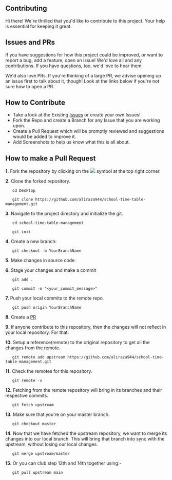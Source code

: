 
## Contributing

Hi there! We're thrilled that you'd like to contribute to this project. Your help is essential for keeping it great.


## Issues and PRs

If you have suggestions for how this project could be improved, or want to report a bug, add a feature, open an issue! We'd love all and any contributions. If you have questions, too, we'd love to hear them.

We'd also love PRs. If you're thinking of a large PR, we advise opening up an issue first to talk about it, though! Look at the links below if you're not sure how to open a PR.

## How to Contribute

- Take a look at the Existing [Issues](https://github.com/aliraza944/school-time-table-management/issues) or create your own Issues!
- Fork the Repo and create a Branch for any Issue that you are working upon.
- Create a Pull Request which will be promptly reviewed and suggestions would be added to improve it.
- Add Screenshots to help us know what this is all about.

## How to make a Pull Request

**1.** Fork the repository by clicking on the <a href="https://github.com/aliraza944/school-time-table-management"><img src="https://img.icons8.com/ios/24/000000/code-fork.png"></a> symbol at the top right corner.

**2.** Clone the forked repository.

```
   cd Desktop
```

```
   git clone https://github.com/aliraza944/school-time-table-management.git
```

**3.** Navigate to the project directory and initialize the git.

```
   cd school-time-table-management
```

```
   git init
```

**4.** Create a new branch:

```
   git checkout -b YourBranchName
```

**5.** Make changes in source code.

**6.** Stage your changes and make a commit

```
   git add .
```

```
   git commit -m "<your_commit_message>"
```

**7.** Push your local commits to the remote repo.

```
   git push origin YourBranchName
```

**8.** Create a [PR](https://help.github.com/en/github/collaborating-with-issues-and-pull-requests/creating-a-pull-request)

**9.** If anyone contribute to this repository, then the changes will not reflect in your local repository. For that:

**10.** Setup a reference(remote) to the original repository to get all the changes from the remote.

```
   git remote add upstream https://github.com/aliraza944/school-time-table-management.git
```

**11.** Check the remotes for this repository.

```
   git remote -v
```

**12.** Fetching from the remote repository will bring in its branches and their respective commits.

```
   git fetch upstream
```

**13.** Make sure that you're on your master branch.

```
   git checkout master
```

**14.** Now that we have fetched the upstream repository, we want to merge its changes into our local branch. This will bring that branch into sync with the upstream, without losing our local changes.

```
   git merge upstream/master
```

**15.** Or you can club step 12th and 14th together using:-

```
   git pull upstream main
```

